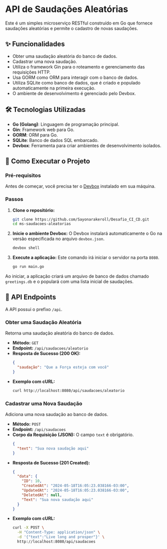 # API de Saudações Aleatórias

Este é um simples microserviço RESTful construído em Go que fornece saudações aleatórias e permite o cadastro de novas saudações.

## ✨ Funcionalidades

  * Obter uma saudação aleatória do banco de dados.
  * Cadastrar uma nova saudação.
  * Utiliza o framework Gin para o roteamento e gerenciamento das requisições HTTP.
  * Usa GORM como ORM para interagir com o banco de dados.
  * Utiliza SQLite como banco de dados, que é criado e populado automaticamente na primeira execução.
  * O ambiente de desenvolvimento é gerenciado pelo Devbox.

## 🛠️ Tecnologias Utilizadas

  * **Go (Golang)**: Linguagem de programação principal.
  * **Gin**: Framework web para Go.
  * **GORM**: ORM para Go.
  * **SQLite**: Banco de dados SQL embarcado.
  * **Devbox**: Ferramenta para criar ambientes de desenvolvimento isolados.

## 🚀 Como Executar o Projeto

### Pré-requisitos

Antes de começar, você precisa ter o [Devbox](https://www.google.com/search?q=https://www.jetify.com/devbox/docs/installing-devbox/) instalado em sua máquina.

### Passos

1.  **Clone o repositório:**

    ```bash
    git clone https://github.com/Sayonarakeroll/Desafio_CI_CD.git
    cd ms-saudacoes-aleatorias
    ```

2.  **Inicie o ambiente Devbox:**
    O Devbox instalará automaticamente o Go na versão especificada no arquivo `devbox.json`.

    ```bash
    devbox shell
    ```

3.  **Execute a aplicação:**
    Este comando irá iniciar o servidor na porta `8080`.

    ```bash
    go run main.go
    ```

Ao iniciar, a aplicação criará um arquivo de banco de dados chamado `greetings.db` e o populará com uma lista inicial de saudações.

## 📖 API Endpoints

A API possui o prefixo `/api`.

### Obter uma Saudação Aleatória

Retorna uma saudação aleatória do banco de dados.

  * **Método:** `GET`
  * **Endpoint:** `/api/saudacoes/aleatorio`
  * **Resposta de Sucesso (200 OK):**
    ```json
    {
      "saudação": "Que a Força esteja com você"
    }
    ```
  * **Exemplo com cURL:**
    ```bash
    curl http://localhost:8080/api/saudacoes/aleatorio
    ```

### Cadastrar uma Nova Saudação

Adiciona uma nova saudação ao banco de dados.

  * **Método:** `POST`
  * **Endpoint:** `/api/saudacoes`
  * **Corpo da Requisição (JSON):**
    O campo `text` é obrigatório.
    ```json
    {
      "text": "Sua nova saudação aqui"
    }
    ```
  * **Resposta de Sucesso (201 Created):**
    ```json
    {
      "data": {
        "ID": 10,
        "CreatedAt": "2024-05-18T16:05:23.038166-03:00",
        "UpdatedAt": "2024-05-18T16:05:23.038166-03:00",
        "DeletedAt": null,
        "Text": "Sua nova saudação aqui"
      }
    }
    ```
  * **Exemplo com cURL:**
    ```bash
    curl -X POST \
      -H "Content-Type: application/json" \
      -d '{"text":"Live long and prosper"}' \
      http://localhost:8080/api/saudacoes
    ```
